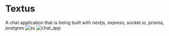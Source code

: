 # Textus
A chat application that is being built with nextjs, express, socket.io, prisma, postgres
![ss](https://user-images.githubusercontent.com/67814164/202871056-500c1074-c3fb-464f-a959-dbf7078b3d9c.png)
![chat_app](https://user-images.githubusercontent.com/67814164/229376693-97609aba-9a84-48cd-98d4-e54864c1da6b.png)
